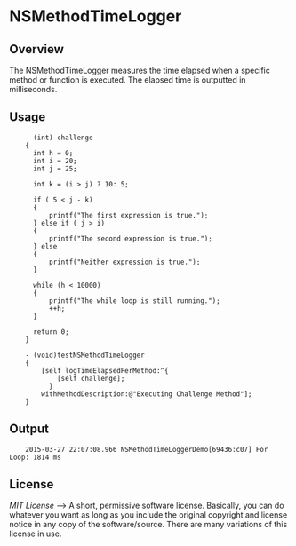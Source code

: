 NSMethodTimeLogger
==================

Overview
----------

The NSMethodTimeLogger measures the time elapsed when a specific method or function is executed.  The elapsed time is outputted in milliseconds.

Usage
----------

        - (int) challenge
        {
          int h = 0;
          int i = 20;
          int j = 25;
          
          int k = (i > j) ? 10: 5;
          
          if ( 5 < j - k)
          {
              printf("The first expression is true.");
          } else if ( j > i)
          {
              printf("The second expression is true.");
          } else
          {
              printf("Neither expression is true.");
          }
          
          while (h < 10000)
          {
              printf("The while loop is still running.");
              ++h;
          }
          
          return 0;
        }

        - (void)testNSMethodTimeLogger
        {
            [self logTimeElapsedPerMethod:^{
                [self challenge];
              }
            withMethodDescription:@"Executing Challenge Method"];
        }

Output
---------
        
        2015-03-27 22:07:08.966 NSMethodTimeLoggerDemo[69436:c07] For Loop: 1814 ms

License
--------

*MIT License* --> A short, permissive software license. Basically, you can do whatever you want as long as you include the original copyright and license notice in any copy of the software/source.  There are many variations of this license in use.

